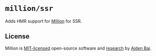 # `million/ssr`

Adds HMR support for [Million](https://github.com/aidenybai/million) for SSR.

## License

Million is [MIT-licensed](../../../LICENSE) open-source software and [research](https://github.com/aidenybai/million/blob/main/.github/RESEARCH.md) by [Aiden Bai](https://github.com/aidenybai).
